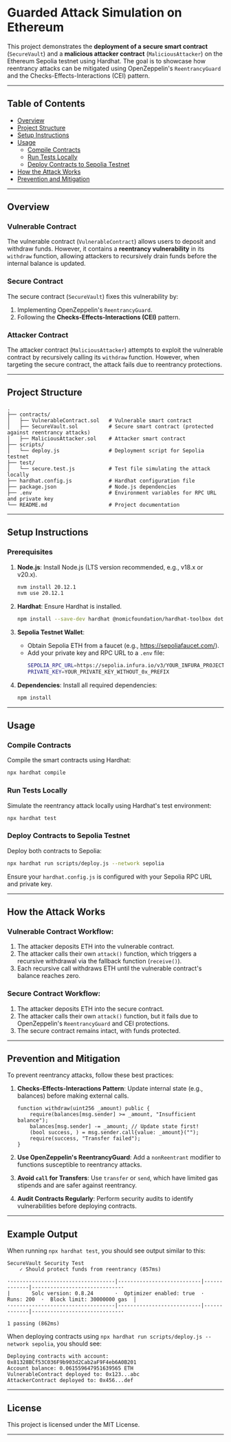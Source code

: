 # Guarded Attack Simulation on Ethereum

This project demonstrates the **deployment of a secure smart contract** (`SecureVault`) and a **malicious attacker contract** (`MaliciousAttacker`) on the Ethereum Sepolia testnet using Hardhat. The goal is to showcase how reentrancy attacks can be mitigated using OpenZeppelin's `ReentrancyGuard` and the Checks-Effects-Interactions (CEI) pattern.

---

## Table of Contents

- [Overview](#overview)
- [Project Structure](#project-structure)
- [Setup Instructions](#setup-instructions)
- [Usage](#usage)
  - [Compile Contracts](#compile-contracts)
  - [Run Tests Locally](#run-tests-locally)
  - [Deploy Contracts to Sepolia Testnet](#deploy-contracts-to-sepolia-testnet)
- [How the Attack Works](#how-the-attack-works)
- [Prevention and Mitigation](#prevention-and-mitigation)

---

## Overview

### Vulnerable Contract
The vulnerable contract (`VulnerableContract`) allows users to deposit and withdraw funds. However, it contains a **reentrancy vulnerability** in its `withdraw` function, allowing attackers to recursively drain funds before the internal balance is updated.

### Secure Contract
The secure contract (`SecureVault`) fixes this vulnerability by:
1. Implementing OpenZeppelin's `ReentrancyGuard`.
2. Following the **Checks-Effects-Interactions (CEI)** pattern.

### Attacker Contract
The attacker contract (`MaliciousAttacker`) attempts to exploit the vulnerable contract by recursively calling its `withdraw` function. However, when targeting the secure contract, the attack fails due to reentrancy protections.

---

## Project Structure

```
.
├── contracts/
│   ├── VulnerableContract.sol   # Vulnerable smart contract
│   ├── SecureVault.sol          # Secure smart contract (protected against reentrancy attacks)
│   ├── MaliciousAttacker.sol    # Attacker smart contract
├── scripts/
│   └── deploy.js                # Deployment script for Sepolia testnet
├── test/
│   └── secure.test.js           # Test file simulating the attack locally
├── hardhat.config.js            # Hardhat configuration file
├── package.json                 # Node.js dependencies
├── .env                         # Environment variables for RPC URL and private key
└── README.md                    # Project documentation
```

---

## Setup Instructions

### Prerequisites

1. **Node.js**: Install Node.js (LTS version recommended, e.g., v18.x or v20.x).
   ```bash
   nvm install 20.12.1
   nvm use 20.12.1
   ```

2. **Hardhat**: Ensure Hardhat is installed.
   ```bash
   npm install --save-dev hardhat @nomicfoundation/hardhat-toolbox dotenv
   ```

3. **Sepolia Testnet Wallet**:
   - Obtain Sepolia ETH from a faucet (e.g., https://sepoliafaucet.com/).
   - Add your private key and RPC URL to a `.env` file:
     ```bash
     SEPOLIA_RPC_URL=https://sepolia.infura.io/v3/YOUR_INFURA_PROJECT_ID
     PRIVATE_KEY=YOUR_PRIVATE_KEY_WITHOUT_0x_PREFIX
     ```

4. **Dependencies**:
   Install all required dependencies:
   ```bash
   npm install
   ```

---

## Usage

### Compile Contracts

Compile the smart contracts using Hardhat:
```bash
npx hardhat compile
```

### Run Tests Locally

Simulate the reentrancy attack locally using Hardhat's test environment:
```bash
npx hardhat test
```

### Deploy Contracts to Sepolia Testnet

Deploy both contracts to Sepolia:
```bash
npx hardhat run scripts/deploy.js --network sepolia
```

Ensure your `hardhat.config.js` is configured with your Sepolia RPC URL and private key.

---

## How the Attack Works

### Vulnerable Contract Workflow:
1. The attacker deposits ETH into the vulnerable contract.
2. The attacker calls their own `attack()` function, which triggers a recursive withdrawal via the fallback function (`receive()`).
3. Each recursive call withdraws ETH until the vulnerable contract's balance reaches zero.

### Secure Contract Workflow:
1. The attacker deposits ETH into the secure contract.
2. The attacker calls their own `attack()` function, but it fails due to OpenZeppelin's `ReentrancyGuard` and CEI protections.
3. The secure contract remains intact, with funds protected.

---

## Prevention and Mitigation

To prevent reentrancy attacks, follow these best practices:

1. **Checks-Effects-Interactions Pattern**:
   Update internal state (e.g., balances) before making external calls.
   
   ```solidity
   function withdraw(uint256 _amount) public {
       require(balances[msg.sender] >= _amount, "Insufficient balance");
       balances[msg.sender] -= _amount; // Update state first!
       (bool success, ) = msg.sender.call{value: _amount}("");
       require(success, "Transfer failed");
   }
   ```

2. **Use OpenZeppelin's ReentrancyGuard**:
   Add a `nonReentrant` modifier to functions susceptible to reentrancy attacks.
   
3. **Avoid `call` for Transfers**:
   Use `transfer` or `send`, which have limited gas stipends and are safer against reentrancy.

4. **Audit Contracts Regularly**:
   Perform security audits to identify vulnerabilities before deploying contracts.

---

## Example Output

When running `npx hardhat test`, you should see output similar to this:

```text
SecureVault Security Test
    ✓ Should protect funds from reentrancy (857ms)

·----------------------------------|---------------------------|-------------|-----------------------------·
|       Solc version: 0.8.24       ·  Optimizer enabled: true  ·  Runs: 200  ·  Block limit: 30000000 gas  │
·----------------------------------|---------------------------|-------------|-----------------------------·

1 passing (862ms)
```

When deploying contracts using `npx hardhat run scripts/deploy.js --network sepolia`, you should see:

```text
Deploying contracts with account: 0x81328BCf53C036F9b903d2Cab2aF9F4eb6A0B201
Account balance: 0.061559647951639565 ETH
VulnerableContract deployed to: 0x123...abc
AttackerContract deployed to: 0x456...def
```

---

## License

This project is licensed under the MIT License.

---
 